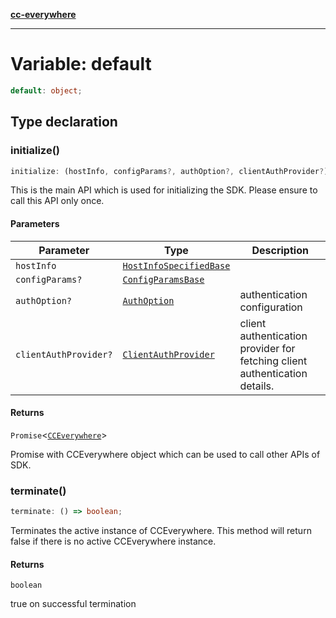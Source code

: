 [**cc-everywhere**](../../../../../index.md)

***

# Variable: default

```ts
default: object;
```

## Type declaration

<a id="initialize"></a>

### initialize()

```ts
initialize: (hostInfo, configParams?, authOption?, clientAuthProvider?) => Promise<CCEverywhere>;
```

This is the main API which is used for initializing the SDK.
Please ensure to call this API only once.

#### Parameters

| Parameter | Type | Description |
| ------ | ------ | ------ |
| `hostInfo` | [`HostInfoSpecifiedBase`](../../../../../shared/src/types/host-info-types/interfaces/host-info-specified-base.md) |  |
| `configParams?` | [`ConfigParamsBase`](../../../../../shared/src/types/host-info-types/interfaces/config-params-base.md) |  |
| `authOption?` | [`AuthOption`](../../../../../shared/src/types/authentication-types/type-aliases/auth-option.md) | authentication configuration |
| `clientAuthProvider?` | [`ClientAuthProvider`](../../../../../shared/src/types/client-authentication-types/interfaces/client-auth-provider.md) | client authentication provider for fetching client authentication details. |

#### Returns

`Promise`<[`CCEverywhere`](../../cc-everywhere/classes/cc-everywhere.md)\>

Promise with CCEverywhere object which can be used to call other APIs of SDK.

<a id="terminate"></a>

### terminate()

```ts
terminate: () => boolean;
```

Terminates the active instance of CCEverywhere.
This method will return false if there is no active CCEverywhere instance.

#### Returns

`boolean`

true on successful termination
